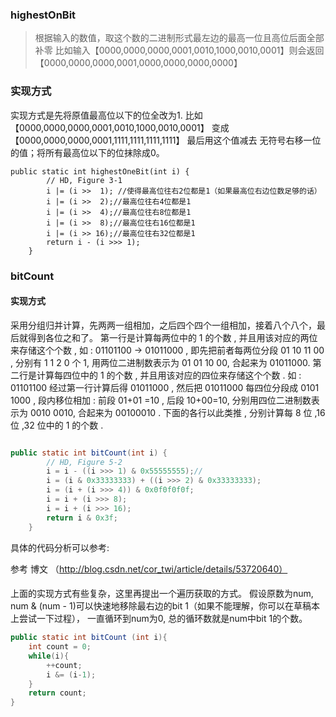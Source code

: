 ### highestOnBit
> 根据输入的数值，取这个数的二进制形式最左边的最高一位且高位后面全部补零
比如输入【0000,0000,0000,0001,0010,1000,0010,0001】则会返回
【0000,0000,0000,0001,0000,0000,0000,0000】

### 实现方式
实现方式是先将原值最高位以下的位全改为1.
比如【0000,0000,0000,0001,0010,1000,0010,0001】
变成 【0000,0000,0000,0001,1111,1111,1111,1111】
最后用这个值减去 无符号右移一位的值；将所有最高位以下的位抹除成0。
```
public static int highestOneBit(int i) {
        // HD, Figure 3-1
        i |= (i >>  1); //使得最高位往右2位都是1（如果最高位右边位数足够的话）
        i |= (i >>  2);//最高位往右4位都是1
        i |= (i >>  4);//最高位往右8位都是1
        i |= (i >>  8);//最高位往右16位都是1
        i |= (i >> 16);//最高位往右32位都是1
        return i - (i >>> 1);
    }
```

### bitCount
#### 实现方式
采用分组归并计算，先两两一组相加，之后四个四个一组相加，接着八个八个，最后就得到各位之和了。
第一行是计算每两位中的 1 的个数 , 并且用该对应的两位来存储这个个数 ,
如 : 01101100 -> 01011000 , 即先把前者每两位分段 01 10 11 00 , 分别有 1 1 2 0 个 1, 用两位二进制数表示为 01 01 10 00, 合起来为 01011000.
第二行是计算每四位中的 1 的个数 , 并且用该对应的四位来存储这个个数 .
如 : 01101100 经过第一行计算后得 01011000 , 然后把 01011000 每四位分段成 0101 1000 , 段内移位相加 : 前段 01+01 =10 , 后段 10+00=10, 分别用四位二进制数表示为 0010 0010, 合起来为 00100010 .
下面的各行以此类推 , 分别计算每 8 位 ,16 位 ,32 位中的 1 的个数 .

```java

public static int bitCount(int i) {
        // HD, Figure 5-2
        i = i - ((i >>> 1) & 0x55555555);//
        i = (i & 0x33333333) + ((i >>> 2) & 0x33333333);
        i = (i + (i >>> 4)) & 0x0f0f0f0f;
        i = i + (i >>> 8);
        i = i + (i >>> 16);
        return i & 0x3f;
    }
```
具体的代码分析可以参考:

参考 博文 （http://blog.csdn.net/cor_twi/article/details/53720640）
#### 

上面的实现方式有些复杂，这里再提出一个遍历获取的方式。
假设原数为num, num & (num - 1)可以快速地移除最右边的bit 1（如果不能理解，你可以在草稿本上尝试一下过程）， 一直循环到num为0, 总的循环数就是num中bit 1的个数。


```java
public static int bitCount (int i){
    int count = 0;
    while(i){
        ++count;
        i &= (i-1);
    }
    return count;
}

```